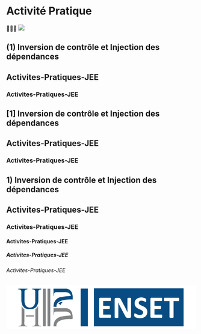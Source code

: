 # Activité Pratique 
👨🏻‍💻 ![](https://miro.medium.com/max/647/1*PBTTH5RGrfT1RBXxr989XQ.png)




## (1) Inversion de contrôle et Injection des dépendances
## Activites-Pratiques-JEE
### Activites-Pratiques-JEE

## [1] Inversion de contrôle et Injection des dépendances
## Activites-Pratiques-JEE
### Activites-Pratiques-JEE

## 1) Inversion de contrôle et Injection des dépendances
## Activites-Pratiques-JEE
### Activites-Pratiques-JEE



#### Activites-Pratiques-JEE
##### Activites-Pratiques-JEE
###### Activites-Pratiques-JEE



![Logo ENSET](Activité%20Pratique%20N°%201/images/LOGO%20ENSET.png)
